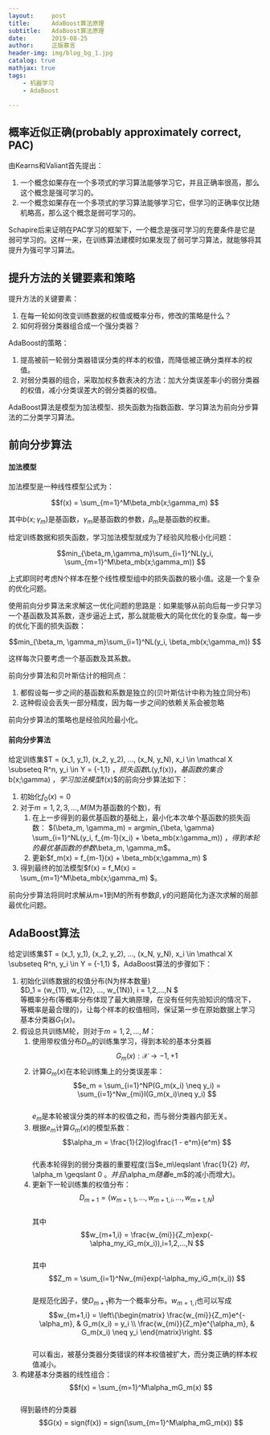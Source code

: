 ```yaml
---
layout:     post
title:      AdaBoost算法原理
subtitle:   AdaBoost算法原理
date:       2019-08-25
author:     正版慕言
header-img: img/blog_bg_1.jpg
catalog: true
mathjax: true
tags:
    - 机器学习
    - AdaBoost

---
```


## 概率近似正确(probably approximately correct, PAC)

由Kearns和Valiant首先提出：

1. 一个概念如果存在一个多项式的学习算法能够学习它，并且正确率很高，那么这个概念是强可学习的。
2. 一个概念如果存在一个多项式的学习算法能够学习它，但学习的正确率仅比随机略高，那么这个概念是弱可学习的。

Schapire后来证明在PAC学习的框架下，一个概念是强可学习的充要条件是它是弱可学习的。这样一来，在训练算法建模时如果发现了弱可学习算法，就能够将其提升为强可学习算法。

## 提升方法的关键要素和策略

提升方法的关键要素：

1. 在每一轮如何改变训练数据的权值或概率分布，修改的策略是什么？
2. 如何将弱分类器组合成一个强分类器？

AdaBoost的策略：

1. 提高被前一轮弱分类器错误分类的样本的权值，而降低被正确分类样本的权值。
2. 对弱分类器的组合，采取加权多数表决的方法：加大分类误差率小的弱分类器的权值，减小分类误差大的弱分类器的权值。

AdaBoost算法是模型为加法模型、损失函数为指数函数、学习算法为前向分步算法的二分类学习算法。

## 前向分步算法

#### 加法模型

加法模型是一种线性模型公式为：

$$f(x) = \sum_{m=1}^M\beta_mb(x;\gamma_m) $$

其中$b(x;\gamma_m)$是基函数，$\gamma_m$是基函数的参数，$\beta_m$是基函数的权重。

给定训练数据和损失函数，学习加法模型就成为了经验风险极小化问题：

$$min_{\beta_m,\gamma_m}\sum_{i=1}^NL(y_i, \sum_{m=1}^M\beta_mb(x;\gamma_m)) $$

上式即同时考虑N个样本在整个线性模型组中的损失函数的极小值。这是一个复杂的优化问题。

使用前向分步算法来求解这一优化问题的思路是：如果能够从前向后每一步只学习一个基函数及其系数，逐步逼近上式，那么就能极大的简化优化的复杂度。每一步的优化下面的损失函数：

$$min_{\beta_m, \gamma_m}\sum_{i=1}^NL(y_i, \beta_mb(x;\gamma_m)) $$

这样每次只要考虑一个基函数及其系数。

前向分步算法和贝叶斯估计的相同点：

1. 都假设每一步之间的基函数和系数是独立的(贝叶斯估计中称为独立同分布)
2. 这种假设会丢失一部分精度，因为每一步之间的依赖关系会被忽略

前向分步算法的策略也是经验风险最小化。

#### 前向分步算法

给定训练集$T = (x_1, y_1), (x_2, y_2), ..., (x_N, y_N), x_i \in \mathcal X \subseteq R^n, y_i \in Y = {-1,1} $，损失函数$L(y,f(x))$，基函数的集合$b(x;\gamma) $，学习加法模型$f(x)$的前向分步算法如下：

1. 初始化$f_0(x) = 0$
2. 对于$m = 1,2,3,...,M$(M为基函数的个数)，有
	1. 在上一步得到的最优基函数的基础上，最小化本次单个基函数的损失函数：
	$(\beta_m, \gamma_m) = argmin_{\beta, \gamma} \sum_{i=1}^NL(y_i, f_{m-1}(x_i) + \beta_mb(x:\gamma_m)) $，得到本轮的最优基函数的参数$\beta_m, \gamma_m$。
	2. 更新$f_m(x) = f_{m-1}(x) + \beta_mb(x;\gamma_m) $
3. 得到最终的加法模型$f(x) = f_M(x) = \sum_{m=1}^M\beta_mb(x;\gamma_m) $。

前向分步算法将同时求解从m=1到M的所有参数$\beta,\gamma$的问题简化为逐次求解的局部最优化问题。

## AdaBoost算法

给定训练集$T = (x_1, y_1), (x_2, y_2), ..., (x_N, y_N), x_i \in \mathcal X \subseteq R^n, y_i \in Y = {-1,1} $，AdaBoost算法的步骤如下：

1. 初始化训练数据的权值分布(N为样本数量)   
$D_1 = (w_{11}, w_{12}, ..., w_{1N}), i = 1,2,...,N $  
等概率分布(等概率分布体现了最大熵原理，在没有任何先验知识的情况下，等概率是最合理的)，让每个样本的权值相同，保证第一步在原始数据上学习基本分类器$G_1(x)$。  
2. 假设总共训练M轮，则对于$m = 1,2,...,M$：
	1. 使用带权值分布$D_m$的训练集学习，得到本轮的基本分类器  
	$$G_m(x):\mathcal X \rightarrow {-1,+1}$$  
	2. 计算$G_m(x)$在本轮训练集上的分类误差率：  
	$$e_m = \sum_{i=1}^NP(G_m(x_i) \neq y_i) =  \sum_{i=1}^Nw_{mi}I(G_m(x_i)\neq y_i) $$  
	$e_m$是本轮被误分类的样本的权值之和，而与弱分类器内部无关。  
	3. 根据$e_m$计算$G_m(x)$的模型系数：  
	$$\alpha_m = \frac{1}{2}log\frac{1 - e^m}{e^m} $$  
	代表本轮得到的弱分类器的重要程度(当$e_m\leqslant \frac{1}{2} $时，$\alpha_m \geqslant 0 $。并且$\alpha_m$随着$e_m$的减小而增大)。  
	4. 更新下一轮训练集的权值分布：  
	$$D_{m+1} = (w_{m+1,1}, ..., w_{m+1,i}, ..., w_{m+1,N}) $$  
	其中  
	$$w_{m+1,i} = \frac{w_{mi}}{Z_m}exp(-\alpha_my_iG_m(x_i)),i=1,2,...,N $$  
	其中  
	$$Z_m = \sum_{i=1}^Nw_{mi}exp(-\alpha_my_iG_m(x_i)) $$  
	是规范化因子，使$D_{m+1}$称为一个概率分布。$w_{m=1,i}$也可以写成  
	$$w_{m+1,i} = \left\{\begin{matrix}
	\frac{w_{mi}}{Z_m}e^{-\alpha_m}, & G_m(x_i) = y_i \\ 
	\frac{w_{mi}}{Z_m}e^{\alpha_m}, & G_m(x_i) \neq y_i
	\end{matrix}\right. $$  
	可以看出，被基分类器分类错误的样本权值被扩大，而分类正确的样本权值减小。  
3. 构建基本分类器的线性组合：  
$$f(x) = \sum_{m=1}^M\alpha_mG_m(x) $$  
得到最终的分类器  
$$G(x) = sign(f(x)) = sign(\sum_{m=1}^M\alpha_mG_m(x)) $$